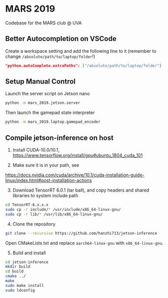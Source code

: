 # MARS 2019

Codebase for the MARS club @ UVA

## Better Autocompletion on VSCode

Create a workspace setting and add the following line to it (remember to change `/absolute/path/to/laptop/folder`!)

```json
"python.autoComplete.extraPaths": ["/absolute/path/to/laptop/folder"]
```

## Setup Manual Control

Launch the server script on Jetson nano

```bash
python -m mars_2019.jetson.server
```

Then launch the gamepad state interpreter

```bash
python -m mars_2019.laptop.gamepad_encoder
```

## Compile jetson-inference on host

1. Install CUDA-10.0/10.1, https://www.tensorflow.org/install/gpu#ubuntu_1804_cuda_101

2. Make sure it is in your path, see

https://docs.nvidia.com/cuda/archive/10.1/cuda-installation-guide-linux/index.html#post-installation-actions

3. Download TensorRT 6.0.1 (tar ball), and copy headers and shared libraries to system include path

```bash
cd TensorRT-6.x.x.x
sudo cp -r include/* /usr/include/x86_64-linux-gnu/
sudo cp -r lib/* /usr/lib/x86_64-linux-gnu/
```

4. Clone the repository

```bash
git clone --recursive https://github.com/hanzhi713/jetson-inference
```

Open CMakeLists.txt and replace `aarch64-linux-gnu` with `x86_64-linux-gnu`.

5. Build and install

```bash
cd jetson-inference
mkdir build
cd build
cmake ../
make
sudo make install
sudo ldconfig
```